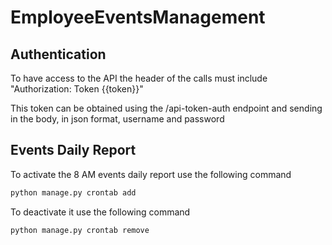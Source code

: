 # EmployeeEventsManagement

## Authentication

To have access to the API the header of the calls must include "Authorization: Token {{token}}"

This token can be obtained using the /api-token-auth endpoint and sending in the body, in json format, username and password


## Events Daily Report

To activate the 8 AM events daily report use the following command
```python
python manage.py crontab add
```

To deactivate it use the following command
```python
python manage.py crontab remove
```
